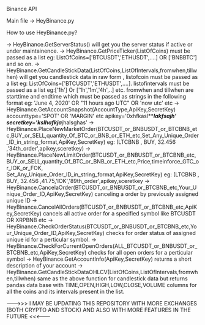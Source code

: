 Binance API 

Main file -> HeyBinance.py

How to use HeyBinance.py? 

-> HeyBinance.GetServerStatus() will get you the server status if active or under maintainence.
-> HeyBinance.GetPriceTicker(ListOfCoins) must be passed as a list eg: ListOfCoins=['BTCUSDT','ETHUSDT',....] OR ['BNBBTC'] and so on.
-> HeyBinance.GetCandleStickData(ListOfCoins,ListOfIntervals,fromwhen,tillwhen) will get you candlestick data in raw form , 
    listofcoin must be passed as a list eg: ListOfCoins=['BTCUSDT','ETHUSDT',....]. 
    listofintervals must be passed as a list eg:['1h'] Or ['1h','1m','4h',..] etc.
    fromwhen and tillwhen are starttime and endtime which must be passed as strings in the following format eg: 'June 4, 2020' OR "11 hours ago UTC" OR 'now utc' etc
-> HeyBinance.GetAccountSnapshot(AccountType,ApiKey,SecretKey) 
    accounttype='SPOT' OR 'MARGIN' etc
    apikey='0xhfkasl***************************lakfsajh'
    secretkey='kslhafkja*************************jhalsghas'
-> HeyBinance.PlaceNewMarketOrder(BTCUSDT_or_BNBUSDT_or_BTCBNB_etc,BUY_or_SELL,quantity_Of_BTC_or_BNB_or_ETH_etc,Set_Any_Unique_Order_ID_in_string_format,ApiKey,SecretKey)
    eg: (LTCBNB , BUY, 32.456 ,'34th_order',apikey,sceretkey)
-> HeyBinance.PlaceNewLimitOrder(BTCUSDT_or_BNBUSDT_or_BTCBNB_etc,BUY_or_SELL,quantity_Of_BTC_or_BNB_or_ETH_etc,Price,timeinforce_GTC_or_IOK_or_FOK,
                                    Set_Any_Unique_Order_ID_in_string_format,ApiKey,SecretKey)
    eg: (LTCBNB , BUY, 32.456 ,41.75,'IOK','89th_order',apikey,sceretkey
-> HeyBinance.CancelaOrder(BTCUSDT_or_BNBUSDT_or_BTCBNB_etc,Your_Unique_Order_ID,ApiKey,SecretKey)
    canceling a order by previously assigned unique ID
-> HeyBinance.CancelAllOrders(BTCUSDT_or_BNBUSDT_or_BTCBNB_etc,ApiKey,SecretKey)
    cancels all active order for a specified symbol like BTCUSDT OR XRPBNB etc
-> HeyBinance.CheckOrderStatus(BTCUSDT_or_BNBUSDT_or_BTCBNB_etc,Your_Unique_Order_ID,ApiKey,SecretKey)
    checks for order status of assigned unique id for a perticular symbol.
-> HeyBinance.CheckForCurrentOpenOrders(ALL_BTCUSDT_or_BNBUSDT_or_BTCBNB_etc,ApiKey,SecretKey)
    checks for all open orders for a perticular symbol
-> HeyBinance.GetAccountInfo(ApiKey,SecretKey)
    returns a short description of your account
-> HeyBinance.GetCandleStickDataOHLCV(ListOfCoins,ListOfIntervals,fromwhen,tillwhen)
    same as the above function for candlestick data but returns pandas data base with TIME,OPEN,HIGH,LOW,CLOSE,VOLUME columns for all the coins and its intervals present in the list.

--->>> I MAY BE UPDATING THIS REPOSITORY WITH MORE EXCHANGES (BOTH CRYPTO AND STOCK) AND ALSO WITH MORE FEATURES IN THE FUTURE <<<--- 

